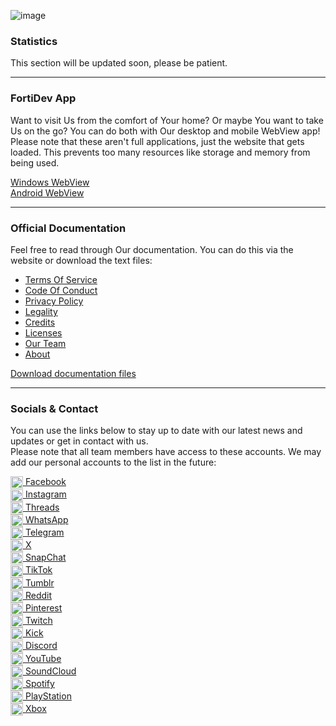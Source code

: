 ![image](https://github.com/user-attachments/assets/3c08f352-ef9f-4d56-878b-069bac7143c2)

### Statistics
This section will be updated soon, please be patient.

---

### FortiDev App
Want to visit Us from the comfort of Your home? Or maybe You want to take Us on the go? You can do both with Our desktop and mobile WebView app! Please note that these aren't full applications, just the website that gets loaded. This prevents too many resources like storage and memory from being used.  

[Windows WebView](https://google.com/404)  
[Android WebView](https://google.com/404)  

---

### Official Documentation
Feel free to read through Our documentation. You can do this via the website or download the text files:  

- [Terms Of Service](https://google.com/404)
- [Code Of Conduct](https://google.com/404)
- [Privacy Policy](https://google.com/404)
- [Legality](https://google.com/404)
- [Credits](https://google.com/404)
- [Licenses](https://google.com/404)  
- [Our Team](https://google.com/404)
- [About](https://google.com/404)

[Download documentation files](https://google.com/404)  

---

### Socials & Contact
You can use the links below to stay up to date with our latest news and updates or get in contact with us.  
Please note that all team members have access to these accounts. We may add our personal accounts to the list in the future:

<a href="https://google.com/404">
  <img src="https://cdn.simpleicons.org/facebook/ffffff" width="20" align="center" /> Facebook
</a>  
<br/>

<a href="https://google.com/404">
  <img src="https://cdn.simpleicons.org/instagram/ffffff" width="20" align="center" /> Instagram
</a>  
<br/>

<a href="https://google.com/404">
  <img src="https://cdn.simpleicons.org/threads/ffffff" width="20" align="center" /> Threads
</a>  
<br/>

<a href="https://google.com/404">
  <img src="https://cdn.simpleicons.org/whatsapp/ffffff" width="20" align="center" /> WhatsApp
</a>  
<br/>

<a href="https://google.com/404">
  <img src="https://cdn.simpleicons.org/telegram/ffffff" width="20" align="center" /> Telegram
</a>  
<br/>

<a href="https://google.com/404">
  <img src="https://cdn.simpleicons.org/x/ffffff" width="20" align="center" /> X
</a>  
<br/>

<a href="https://google.com/404">
  <img src="https://cdn.simpleicons.org/snapchat/ffffff" width="20" align="center" /> SnapChat
</a>  
<br/>

<a href="https://google.com/404">
  <img src="https://cdn.simpleicons.org/tiktok/ffffff" width="20" align="center" /> TikTok
</a>  
<br/>

<a href="https://google.com/404">
  <img src="https://cdn.simpleicons.org/tumblr/ffffff" width="20" align="center" /> Tumblr
</a>  
<br/>

<a href="https://google.com/404">
  <img src="https://cdn.simpleicons.org/reddit/ffffff" width="20" align="center" /> Reddit
</a>  
<br/>

<a href="https://google.com/404">
  <img src="https://cdn.simpleicons.org/pinterest/ffffff" width="20" align="center" /> Pinterest
</a>  
<br/>

<a href="https://google.com/404">
  <img src="https://cdn.simpleicons.org/twitch/ffffff" width="20" align="center" /> Twitch
</a>  
<br/>

<a href="https://google.com/404">
  <img src="https://cdn.simpleicons.org/kick/ffffff" width="20" align="center" /> Kick
</a>  
<br/>

<a href="https://google.com/404">
  <img src="https://cdn.simpleicons.org/discord/ffffff" width="20" align="center" /> Discord
</a>  
<br/>

<a href="https://google.com/404">
  <img src="https://cdn.simpleicons.org/youtube/ffffff" width="20" align="center" /> YouTube
</a>  
<br/>

<a href="https://google.com/404">
  <img src="https://cdn.simpleicons.org/soundcloud/ffffff" width="20" align="center" /> SoundCloud
</a>  
<br/>

<a href="https://google.com/404">
  <img src="https://cdn.simpleicons.org/spotify/ffffff" width="20" align="center" /> Spotify
</a>  
<br/>

<a href="https://google.com/404">
  <img src="https://cdn.simpleicons.org/playstation/ffffff" width="20" align="center" /> PlayStation
</a>  
<br/>

<a href="https://google.com/404">
  <img src="https://cdn.simpleicons.org/xbox/ffffff" width="20" align="center" /> Xbox
</a>  
